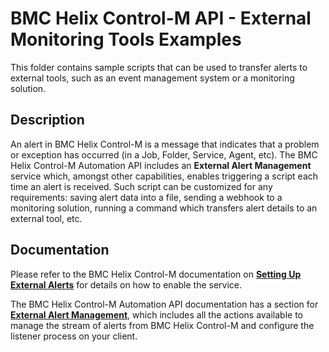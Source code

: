 # BMC Helix Control-M API - External Monitoring Tools Examples

This folder contains sample scripts that can be used to transfer alerts to external tools, such as an event management system or a monitoring solution.

## Description

An alert in BMC Helix Control-M is a message that indicates that a problem or exception has occurred (in a Job, Folder, Service, Agent, etc). The BMC Helix Control-M Automation API includes an **External Alert Management** service which, amongst other capabilities, enables triggering a script each time an alert is received. Such script can be customized for any requirements: saving alert data into a file, sending a webhook to a monitoring solution, running a command which transfers alert details to an external tool, etc.

## Documentation

Please refer to the BMC Helix Control-M documentation on [**Setting Up External Alerts**](https://documents.bmc.com/supportu/controlm-saas/en-US/Documentation/Alerts.htm#SettingUpExternalAlerts) for details on how to enable the service.

The BMC Helix Control-M Automation API documentation has a section for [**External Alert Management**](https://docs.bmc.com/docs/saas-api/run-service-941879047.html#Runservice-alert_managementExternalAlertManagement), which includes all the actions available to manage the stream of alerts from BMC Helix Control-M and configure the listener process on your client.
